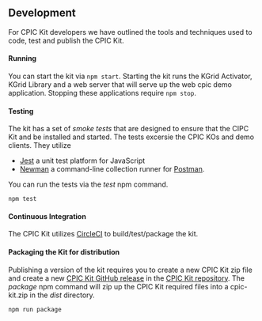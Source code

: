 ## Development
For CPIC Kit developers we have outlined the tools and techniques used to code, test and publish
the CPIC Kit.  

#### Running
You can start the kit via ```npm start```.  Starting the kit runs the KGrid Activator,
KGrid Library and a web server that will serve up the web cpic demo application.  Stopping these applications
require ```npm stop```.

#### Testing
The kit has a set of _smoke tests_ that are designed to ensure that the CIPC Kit and be installed and started. The tests
excersie the CPIC KOs and demo clients.  They utilize
* [Jest](https://jestjs.io/) a unit test platform for JavaScript
* [Newman](https://www.npmjs.com/package/newman) a command-line collection runner for [Postman](https://www.getpostman.com/).

You can run the tests via the _test_ npm command.

```npm test```

#### Continuous Integration
The CPIC Kit utilizes [CircleCI](https://circleci.com/gh/kgrid-demos/cpic-kit) to build/test/package the kit.

#### Packaging the Kit for distribution
Publishing a version of the kit requires you to create a new CPIC Kit zip file and create a new
[CPIC Kit GitHub release](https://github.com/kgrid-objects/cpic-collection/releases) in the
[CPIC Kit repository](https://github.com/kgrid-objects/cpic-collection).  The _package_ npm command will zip
up the CPIC Kit required files into a cpic-kit.zip in the _dist_ directory.

```npm run package```
